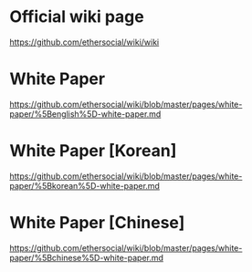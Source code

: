 # Official wiki page
https://github.com/ethersocial/wiki/wiki

# White Paper 
https://github.com/ethersocial/wiki/blob/master/pages/white-paper/%5Benglish%5D-white-paper.md

# White Paper [Korean]
https://github.com/ethersocial/wiki/blob/master/pages/white-paper/%5Bkorean%5D-white-paper.md

# White Paper [Chinese]
https://github.com/ethersocial/wiki/blob/master/pages/white-paper/%5Bchinese%5D-white-paper.md


